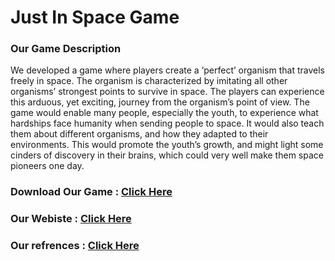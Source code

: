 # Just In Space Game

### Our Game Description
We developed a game where players create a ‘perfect’ organism that travels freely in space. The organism is characterized by imitating all other organisms’ strongest points to survive in space. The players can experience this arduous, yet exciting, journey from the organism’s point of view. The game would enable many people, especially the youth, to experience what hardships face humanity when sending people to space. It would also teach them about different organisms, and how they adapted to their environments. This would promote the youth’s growth, and might light some cinders of discovery in their brains, which could very well make them space pioneers one day. 

### Download Our Game :  <a href="https://drive.google.com/file/d/1pBpBlJJvqBhU4443n8mvs6IG5xaazTED/view" target="_blank">Click Here</a>
### Our Webiste :  <a href="https://youssef-ashraf71.github.io/Just-in-space/" target="_blank">Click Here</a>
### Our refrences :  <a href="https://github.com/AliHashish/Just_in_Space/tree/main/SuperBio/Assets/OurAssets" >Click Here</a>


